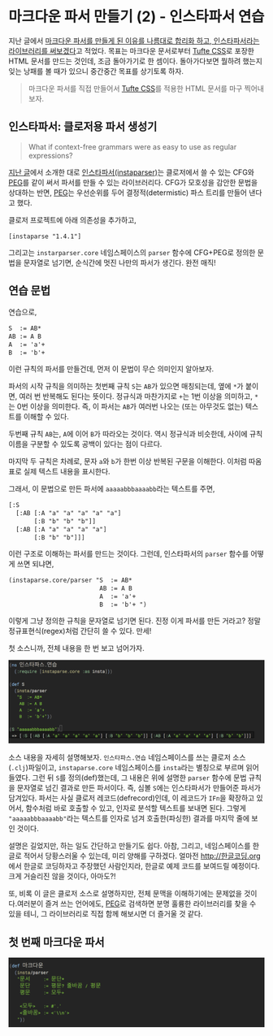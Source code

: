# 마크다운 파서 만들기 (2) - 인스타파서 연습

지난 글에서 [마크다운 파서를 만들게 된 이유를 나름대로 합리화 하고, 인스타파서라는 라이브러리를 써보겠다][지난 글]고 적었다. 목표는 마크다운 문서로부터 [Tufte CSS][]로 포장한 HTML 문서를 만드는 것인데, 조금 돌아가기로 한 셈이다. 돌아가다보면 뭘하려 했는지 잊는 낭패를 볼 때가 있으니 중간중간 목표를 상기토록 하자.

> 마크다운 파서를 직접 만들어서 [Tufte CSS]를 적용한 HTML 문서를 마구 찍어내 보자.

## 인스타파서: 클로저용 파서 생성기

> What if context-free grammars were as easy to use as regular expressions?

[지난 글][]에서 소개한 대로 [인스타파서(instaparser)][Instaparser]는 클로저에서 쓸 수 있는 CFG와 [PEG]를 같이 써서 파서를 만들 수 있는 라이브러리다. CFG가 모호성을 감안한 문법을 상대하는 반면, [PEG]는 우선순위를 두어 결정적(determistic) 파스 트리를 만들어 낸다고 했다.

클로저 프로젝트에 아래 의존성을 추가하고,

    [instaparse "1.4.1"]

그리고는 `instarparser.core` 네임스페이스의 `parser` 함수에 CFG+PEG로 정의한 문법을 문자열로 넘기면, 순식간에 멋진 나만의 파서가 생긴다. 완전 매직!

## 연습 문법

연습으로,

    S  := AB*
    AB := A B
    A  := 'a'+
    B  := 'b'+

이런 규칙의 파서를 만들건데, 먼저 이 문법이 무슨 의미인지 알아보자.

파서의 시작 규칙을 의미하는 첫번째 규칙 `S`는 `AB`가 있으면 매칭되는데, 옆에 `*`가 붙이면, 여러 번 반복해도 된다는 뜻이다. 정규식과 마찬가지로 `+`는 1번 이상을 의미하고, `*`는 0번 이상을 의미한다. 즉, 이 파서는 `AB`가 여러번 나오는 (또는 아무것도 없는) 텍스트를 이해할 수 있다.

두번째 규칙 `AB`는, `A`에 이어 `B`가 따라오는 것이다. 역시 정규식과 비슷한데, 사이에 규칙 이름을 구분할 수 있도록 공백이 있다는 점이 다르다.

마지막 두 규칙은 차례로, 문자 `a`와 `b`가 한번 이상 반복된 구문을 이해한다. 이처럼 따옴표로 실제 텍스트 내용을 표시한다.

그래서, 이 문법으로 만든 파서에 `aaaaabbbaaaabb`라는 텍스트를 주면,

    [:S
      [:AB [:A "a" "a" "a" "a" "a"]
           [:B "b" "b" "b"]]
      [:AB [:A "a" "a" "a" "a"]
           [:B "b" "b"]]]

이런 구조로 이해하는 파서를 만드는 것이다. 그런데, 인스타파서의 `parser` 함수를 어떻게 쓰면 되냐면,

    (instaparse.core/parser "S  := AB*
                             AB := A B
                             A  := 'a'+
                             B  := 'b'+ ")

이렇게 그냥 정의한 규칙을 문자열로 넘기면 된다. 진정 이게 파서를 만든 거라고? 정말 정규표현식(regex)처럼 간단히 쓸 수 있다. 만세!

첫 소스니까, 전체 내용을 한 번 보고 넘어가자.

![](instaparse/instaparse-S.png)

소스 내용을 자세히 설명해보자. `인스타파스.연습` 네임스페이스를 쓰는 클로저 소스(`.clj`)파일이고, `instaparse.core` 네임스페이스를 `insta`라는 별칭으로 부르며 읽어들였다. 그런 뒤 `S`를 정의(def)했는데, 그 내용은 위에 설명한 `parser` 함수에 문법 규칙을 문자열로 넘긴 결과로 만든 파서이다. 즉, 심볼 `S`에는 인스타파서가 만들어준 파서가 담겨있다. 파서는 사실 클로저 레코드(defrecord)인데, 이 레코드가 `IFn`을 확장하고 있어서, 함수처럼 바로 호출할 수 있고, 인자로 분석할 텍스트를 보내면 된다. 그렇게 `"aaaaabbbaaaabb"`라는 텍스트를 인자로 넘겨 호출한(파싱한) 결과를 마지막 줄에 보인 것이다.

설명은 길었지만, 하는 일도 간단하고 만들기도 쉽다. 아참, 그리고, 네임스페이스를 한글로 적어서 당황스러울 수 있는데, 미리 양해를 구하겠다. 얼마전 <http://한글코딩.org>에서 한글로 코딩하자고 주장했던 사람인지라, 한글로 예제 코드를 보여드릴 예정이다. 크게 거슬리진 않을 것이다, 아마도?!

또, 비록 이 글은 클로저 소스로 설명하지만, 전체 문맥을 이해하기에는 문제없을 것이다.여러분이 즐겨 쓰는 언어에도, [PEG]로 검색하면 분명 훌륭한 라이브러리를 찾을 수 있을 테니, 그 라이브러리로 직접 함께 해보시면 더 즐거울 것 같다.

## 첫 번째 마크다운 파서

![](instaparse/md-01.png)

[Tufte CSS]: http://edwardtufte.github.io/tufte-css/
[Instaparser]: https://github.com/Engelberg/instaparse
[PEG]: https://en.wikipedia.org/wiki/Parsing_expression_grammar
[지난 글]: https://medium.com/happyprogrammer-in-jeju/마크다운-파서-만들기-1-합리화와-사전조사-932a269b7233
